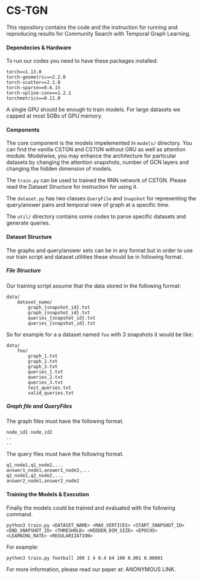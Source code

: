# CS-TGN

This repository contains the code and the instruction for running and reproducing results for Community Search with Temporal Graph Learning.

#### Dependecies & Hardware
To run our codes you need to have these packages installed:

```
torch==1.13.0
torch-geometric==2.2.0
torch-scatter==2.1.0
torch-sparse==0.6.15
torch-spline-conv==1.2.1
torchmetrics==0.11.0
```

A single GPU should be enough to train models. For large datasets we capped at most 5GBs of GPU memory.  

#### Components
The core component is the models impelemented in `models/` directory. You can find the vanilla CSTGN and CSTGN without GRU as well as attention module. Modelwise, you may enhance the architecture for particular datasets by changing the attention snapshots, number of GCN layers and changing the hidden dimension of models. 

The `train.py` can be used to trained the RNN network of CSTGN. Please read the Dataset Structure for instruction for using it. 

The `dataset.py` has two classes `QueryFile` and `Snapshot` for representing the query/answer pairs and temporal view of graph at a specific time. 

The `util/` directory contains some codes to parse specific datasets and generate queries. 

#### Dataset Structure
The graphs and query/answer sets can be in any format but in order to use our train script and dataset utilities these should be in following format. 

##### File Structure
Our training script assume that the data stored in the following format:
```
data/
    dataset_name/
        graph_{snapshot_id}.txt
        graph_{snapshot_id}.txt
        queries_{snapshot_id}.txt
        queries_{snapshot_id}.txt
```

So for example for a a dataset named `foo` with 3 snapshots it would be like:

```
data/
    foo/
        graph_1.txt
        graph_2.txt
        graph_3.txt
        queries_1.txt
        queries_2.txt
        queries_3.txt
        test_queries.txt
        valid_queries.txt
```

##### Graph file and QueryFiles

The graph files must have the following format. 
```
node_id1 node_id2
..
..
```

The query files must have the following format. 

```
q1_node1,q1_node2,...
answer1_node1,answer1_node2,...
q2_node1,q2_node2,...
answer2_node1,answer2_node2
```

#### Training the Models & Execution

Finally the models could be trained and evaluated with the following command. 

```
python3 train.py <DATASET_NAME> <MAX_VERTICES> <START_SNAPSHOT_ID> <END_SNAPSHOT_ID> <THRESHOLD> <HIDDEN_DIM_SIZE> <EPOCHS> <LEARNING_RATE> <REGULARIZATION>
```

For example:
```
python3 train.py football 200 1 4 0.4 64 100 0.001 0.00001
```

For more information, please read our paper at: ANONYMOUS LINK. 
